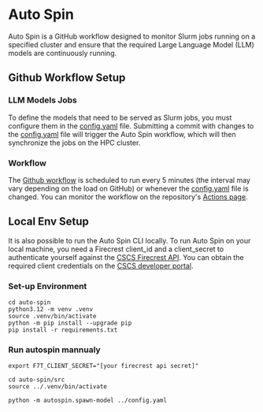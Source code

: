 # Auto Spin

Auto Spin is a GitHub workflow designed to monitor Slurm jobs running on a specified cluster and ensure that the required Large Language Model (LLM) models are continuously running.

## Github Workflow Setup

### LLM Models Jobs

To define the models that need to be served as Slurm jobs, you must configure them in the [config.yaml](./config.yaml) file. Submitting a commit with changes to the [config.yaml](./config.yaml) file will trigger the Auto Spin workflow, which will then synchronize the jobs on the HPC cluster.


### Workflow

The [Github workflow](https://github.com/swiss-ai/model-spinning/blob/main/.github/workflows/autospin.yml) is scheduled to run every 5 minutes (the interval may vary depending on the load on GitHub) or whenever the [config.yaml](./config.yaml) file is changed. You can monitor the workflow on the repository's [Actions page](https://github.com/swiss-ai/model-spinning/actions).


## Local Env Setup

It is also possible to run the Auto Spin CLI locally. To run Auto Spin on your local machine, you need a Firecrest client_id and a client_secret to authenticate yourself against the [CSCS Firecrest API](https://docs.cscs.ch/services/firecrest/). You can obtain the required client credentials on the [CSCS developer portal](https://docs.cscs.ch/services/firecrest/#cscs-developer-portal).


### Set-up Environment
```
cd auto-spin
python3.12 -m venv .venv
source .venv/bin/activate
python -m pip install --upgrade pip
pip install -r requirements.txt
```

### Run autospin mannualy
```
export F7T_CLIENT_SECRET="[your firecrest api secret]"

cd auto-spin/src
source ../.venv/bin/activate

python -m autospin.spawn-model ../config.yaml
```